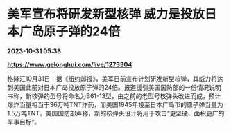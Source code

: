 # 美军宣布将研发新型核弹 威力是投放日本广岛原子弹的24倍

**2023-10-31 05:38**

**https://www.gelonghui.com/live/1273304**

格隆汇10月31日｜据《纽约邮报》，美军日前宣布计划研发新型核弹，其威力将达到美国此前对日本广岛投放原子弹的24倍。报道援引美国国防部的一份情况说明书称，新核弹的型号将命名为B61-13型，由之前的老型号核弹头改进而成，预计爆炸当量相当于36万吨TNT炸药，而美国1945年投至日本广岛市的原子弹当量为1.5万吨TNT。美国国防部声称，新的核弹头设计将用于攻击“更坚硬、面积更广的军事目标”。
